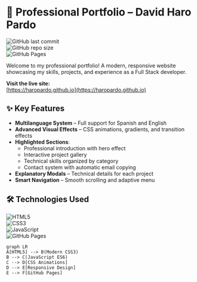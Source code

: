 # 🚀 Professional Portfolio – David Haro Pardo

![GitHub last commit](https://img.shields.io/github/last-commit/HaroPardo/HaroPardo.github.io)  
![GitHub repo size](https://img.shields.io/github/repo-size/HaroPardo/HaroPardo.github.io)  
![GitHub Pages](https://img.shields.io/badge/GitHub%20Pages-Deployed-success)  

Welcome to my professional portfolio! A modern, responsive website showcasing my skills, projects, and experience as a Full Stack developer.

**Visit the live site:**  
[https://haropardo.github.io](https://haropardo.github.io)

## ✨ Key Features

- **Multilanguage System** – Full support for Spanish and English  
- **Advanced Visual Effects** – CSS animations, gradients, and transition effects  
- **Highlighted Sections**:  
  - Professional introduction with hero effect  
  - Interactive project gallery  
  - Technical skills organized by category  
  - Contact system with automatic email copying  
- **Explanatory Modals** – Technical details for each project  
- **Smart Navigation** – Smooth scrolling and adaptive menu  

## 🛠️ Technologies Used

![HTML5](https://img.shields.io/badge/HTML5-E34F26?style=flat&logo=html5&logoColor=white)  
![CSS3](https://img.shields.io/badge/CSS3-1572B6?style=flat&logo=css3&logoColor=white)  
![JavaScript](https://img.shields.io/badge/JavaScript-F7DF1E?style=flat&logo=javascript&logoColor=black)  
![GitHub Pages](https://img.shields.io/badge/GitHub_Pages-222222?style=flat&logo=github&logoColor=white)  

```mermaid
graph LR
A[HTML5] --> B(Modern CSS3)
B --> C(JavaScript ES6)
C --> D[CSS Animations]
D --> E[Responsive Design]
E --> F[GitHub Pages]

